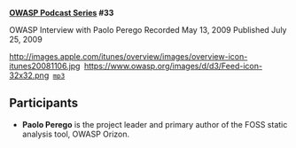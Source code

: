 **[OWASP Podcast Series](OWASP_Podcast "wikilink") \#33**

OWASP Interview with Paolo Perego
Recorded May 13, 2009
Published July 25, 2009

[<http://images.apple.com/itunes/overview/images/overview-icon-itunes20081106.jpg>](http://itunes.apple.com/WebObjects/MZStore.woa/wa/viewPodcast?id=300769012)` `[<https://www.owasp.org/images/d/d3/Feed-icon-32x32.png>](http://www.owasp.org/download/jmanico/podcast.xml)` `[`mp3`](http://www.owasp.org/download/jmanico/owasp_podcast_33.mp3)

## Participants

  - <b>Paolo Perego</b> is the project leader and primary author of the
    FOSS static analysis tool, OWASP Orizon.